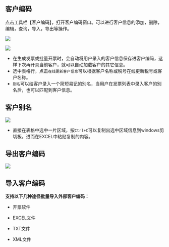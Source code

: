 ## 客户编码

点击工具栏【客户编码】，打开客户编码窗口。可以进行客户信息的添加，删除，编辑，查询，导入，导出等操作。

![](/static/images/sk/009.jpg)

![](/static/images/sk/072.jpg)

* 在生成发票或批量开票时，会自动将用户录入的客户信息保存进客户编码，这样下次再开具当前客户，就可以自动加载客户的其它信息。
* 选中表格行，点击`在线更新客户信息`可以根据客户名称或税号在线更新税号或客户名称。
* `别名`可以给客户录入一个简短易记的别名，当用户在发票列表中录入客户的别名后，也可以匹配到客户信息。

## 客户别名
![](/static/images/sk/001.gif)



* 直接在表格中选中一片区域，按`Ctrl+C`可以复制出选中区域信息到windows剪切板。进而在EXCEL中粘贴复制的内容。

## 导出客户编码

![](/static/images/sk/002.gif)

## 导入客户编码

**支持以下几种途径批量导入外部客户编码：**

  * 开票软件

  * EXCEL文件

  * TXT文件

  * XML文件


